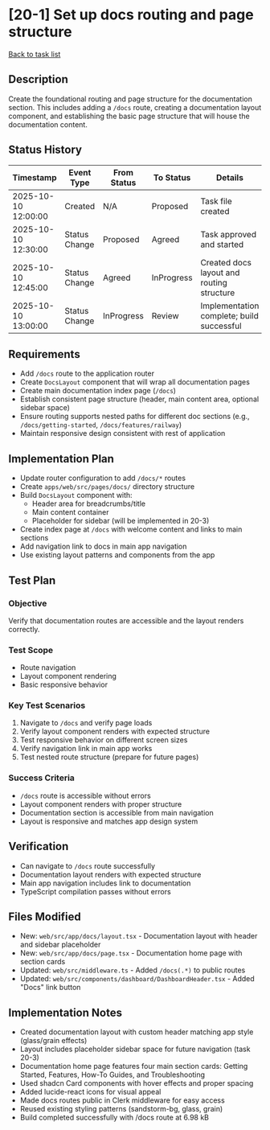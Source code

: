 # [20-1] Set up docs routing and page structure

[Back to task list](./tasks.md)

## Description
Create the foundational routing and page structure for the documentation section. This includes adding a `/docs` route, creating a documentation layout component, and establishing the basic page structure that will house the documentation content.

## Status History
| Timestamp | Event Type | From Status | To Status | Details | User |
|-----------|------------|-------------|-----------|---------|------|
| 2025-10-10 12:00:00 | Created | N/A | Proposed | Task file created | ai-agent |
| 2025-10-10 12:30:00 | Status Change | Proposed | Agreed | Task approved and started | ai-agent |
| 2025-10-10 12:45:00 | Status Change | Agreed | InProgress | Created docs layout and routing structure | ai-agent |
| 2025-10-10 13:00:00 | Status Change | InProgress | Review | Implementation complete; build successful | ai-agent |

## Requirements
- Add `/docs` route to the application router
- Create `DocsLayout` component that will wrap all documentation pages
- Create main documentation index page (`/docs`)
- Establish consistent page structure (header, main content area, optional sidebar space)
- Ensure routing supports nested paths for different doc sections (e.g., `/docs/getting-started`, `/docs/features/railway`)
- Maintain responsive design consistent with rest of application

## Implementation Plan
- Update router configuration to add `/docs/*` routes
- Create `apps/web/src/pages/docs/` directory structure
- Build `DocsLayout` component with:
  - Header area for breadcrumbs/title
  - Main content container
  - Placeholder for sidebar (will be implemented in 20-3)
- Create index page at `/docs` with welcome content and links to main sections
- Add navigation link to docs in main app navigation
- Use existing layout patterns and components from the app

## Test Plan
### Objective
Verify that documentation routes are accessible and the layout renders correctly.

### Test Scope
- Route navigation
- Layout component rendering
- Basic responsive behavior

### Key Test Scenarios
1. Navigate to `/docs` and verify page loads
2. Verify layout component renders with expected structure
3. Test responsive behavior on different screen sizes
4. Verify navigation link in main app works
5. Test nested route structure (prepare for future pages)

### Success Criteria
- `/docs` route is accessible without errors
- Layout component renders with proper structure
- Documentation section is accessible from main navigation
- Layout is responsive and matches app design system

## Verification
- Can navigate to `/docs` route successfully
- Documentation layout renders with expected structure
- Main app navigation includes link to documentation
- TypeScript compilation passes without errors

## Files Modified
- New: `web/src/app/docs/layout.tsx` - Documentation layout with header and sidebar placeholder
- New: `web/src/app/docs/page.tsx` - Documentation home page with section cards
- Updated: `web/src/middleware.ts` - Added `/docs(.*)` to public routes
- Updated: `web/src/components/dashboard/DashboardHeader.tsx` - Added "Docs" link button

## Implementation Notes
- Created documentation layout with custom header matching app style (glass/grain effects)
- Layout includes placeholder sidebar space for future navigation (task 20-3)
- Documentation home page features four main section cards: Getting Started, Features, How-To Guides, and Troubleshooting
- Used shadcn Card components with hover effects and proper spacing
- Added lucide-react icons for visual appeal
- Made docs routes public in Clerk middleware for easy access
- Reused existing styling patterns (sandstorm-bg, glass, grain)
- Build completed successfully with /docs route at 6.98 kB

